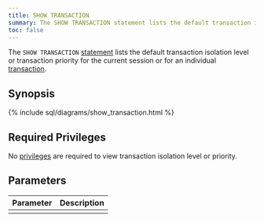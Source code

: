 ```yaml
---
title: SHOW TRANSACTION
summary: The SHOW TRANSACTION statement lists the default transaction isolation level or transaction priority for the current session or for an individual transaction.
toc: false
---
```


The `SHOW TRANSACTION` [statement](sql-statements.html) lists the default transaction isolation level or transaction priority for the current session or for an individual [transaction](transactions.html).

<div id="toc"></div>

## Synopsis

{% include sql/diagrams/show_transaction.html %}

## Required Privileges

No [privileges](privileges.html) are required to view transaction isolation level or priority.

## Parameters

| Parameter | Description |
|-----------|-------------|
|  |  |
